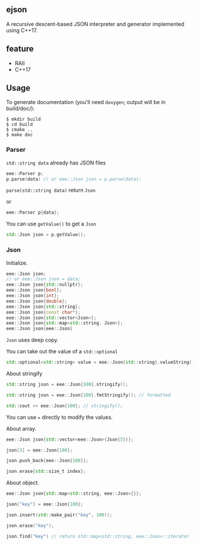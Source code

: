 
## ejson

A recursive descent-based JSON interpreter and generator implemented using C++17.

## feature

- RAII
- C++17

## Usage

To generate documentation (you'll need `doxygen`; output will be in build/doc/):

```shell
$ mkdir build
$ cd build
$ cmake ..
$ make doc
```
### Parser

`std::string data` already has JSON files 

```cpp
eee::Parser p;
p.parse(data) // or eee::Json json = p.parse(data);
```
`parse(std::string data)` return `Json`

or

```cpp
eee::Parser p{data};
```

You can use `getValue()` to get a `Json`

```cpp
std::Json json = p.getValue();
```

### Json

Initialize.

```cpp
eee::Json json;
// or eee::Json json = data;
eee::Json json{std::nullptr};
eee::Json json{bool};
eee::Json json{int};
eee::Json json{double};
eee::Json json{std::string};
eee::Json json{const char*};
eee::Json json{std::vector<Json>};
eee::Json json{std::map<std::string, Json>};
eee::Json json{eee::Json}
```

`Json` uses deep copy.

You can take out the value of a `std::optional`

```cpp
std::optional<std::string> value = eee::Json{std::string}.valueString();
```
About stringify

```cpp
std::string json = eee::Json{100}.stringify();

std::string json = eee::Json{100}.fmtStringify(); // formatted

std::cout << eee::Json{100}; // stringify(); 
```
You can use `=` directly to modify the values.

About array.

```cpp
eee::Json json{std::vector<eee::Json>{Json{5}}};

json[3] = eee::Json{100};

json.push_back{eee::Json{100}};

json.erase{std::size_t index};
```
About object.

```cpp
eee::Json json{std::map<std::string, eee::Json>{}};

json["key"] = eee::Json{100};

json.insert(std::make_pair("key", 100));

json.erase("key");

json.find("key") // return std::map<std::string, eee::Json>::iterator
```

